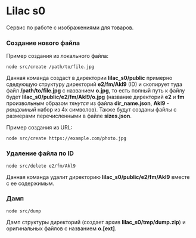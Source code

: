 # Lilac s0

Сервис по работе с изображениями для товаров.

### Cоздание нового файла

Пример создания из локального файла:

    node src/create /path/to/file.jpg

Данная команда создаст в директории **lilac_s0/public** примерно сдедующую структуру директорий **e2/fm/Akl9** (ID) и скопирует туда файл **/path/to/file.jpg** с названием **o.jpg**, то есть полный путь к файлу будет **lilac_s0/public/e2/fm/Akl9/o.jpg** (название директорий **e2** и **fm** произвольным образом _тянутся_ из файла **dir_name.json**, **Akl9** - _рандомный_ набор из 4х символов). Также будут созданы файлы с размерами перечисленными в файле **sizes.json**.

Пример создания из URL:

    node src/create https://example.com/photo.jpg

### Удаление файла по ID

    node src/delete e2/fm/Akl9

Данная команда удалит директорию **lilac_s0/public/e2/fm/Akl9** вместе с ее содержимым.

### Дамп

    node src/dump

Дамп структуры директорий (создает архив **lilac_s0/tmp/dump.zip**) и оригинальных файлов с названием **o.[ext]**.
